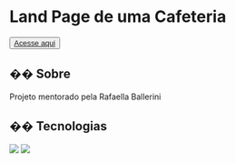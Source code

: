 <h1>Land Page de uma Cafeteria</h1>

<button>
<a href="https://cafeteria-docoffee.vercel.app/" target="_blank" >Acesse aqui
</a> </button>

<h2>�� Sobre</h2>
<p>Projeto mentorado pela Rafaella Ballerini</p>

## �� Tecnologias
<div>
  <img src="https://img.shields.io/badge/HTML-239120?style=for-the-badge&logo=html5&logoColor=white">
  <img src="https://img.shields.io/badge/CSS-239120?&style=for-the-badge&logo=css3&logoColor=white">
</div>
